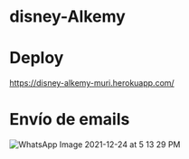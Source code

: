 # disney-Alkemy

# Deploy
https://disney-alkemy-muri.herokuapp.com/
 
# Envío de emails
![WhatsApp Image 2021-12-24 at 5 13 29 PM](https://user-images.githubusercontent.com/79877830/147373551-1610e5d0-e118-4362-9515-dc93e8b30448.jpeg)
